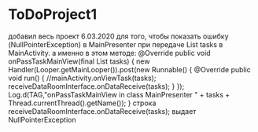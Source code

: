 # ToDoProject1
добавил весь проект 6.03.2020 для того, чтобы показать ошибку (NullPointerException) в MainPresenter при передаче List<Tasks> tasks в МainActivity. 
а именно в этом методе:
@Override
    public void onPassTaskMainView(final List<Tasks> tasks) {
        new Handler(Looper.getMainLooper()).post(new Runnable() {
            @Override
            public void run() {
                //mainActivity.onViewTask(tasks);
                receiveDataRoomInterface.onDataReceive(tasks);
            }
        });
        Log.d(TAG,"onPassTaskMainView in class MainPresenter " + tasks + Thread.currentThread().getName());
    }
    строка receiveDataRoomInterface.onDataReceive(tasks); выдает NullPointerException
